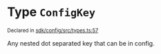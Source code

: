 # Type `ConfigKey`
<sub>Declared in [sdk/config/src/types.ts:57](https://github.com/dxos/dxos/blob/56c97ac85/packages/sdk/config/src/types.ts#L57)</sub>


Any nested dot separated key that can be in config.



